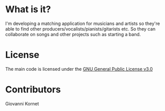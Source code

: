 # What is it?
I'm developing a matching application for musicians and artists so they're able to find other producers/vocalists/pianists/gitarists etc. So they can collaborate on songs and other projects such as starting a band.

# License
The main code is licensed under the [GNU General Public License v3.0](https://github.com/GiiovanniK/project-tech/blob/main/LICENSE)

# Contributors
Giovanni Kornet
